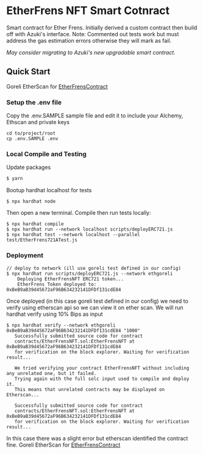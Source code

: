 # EtherFrens NFT Smart Cotnract

Smart contract for Ether Frens. Initially derived a custom contract then build off with Azuki's interface. Note: Commented out tests work but must address the gas estimation errors otherwise they will mark as fail.

_May consider migrating to Azuki's new upgradable smart contract._

## Quick Start
Goreli EtherScan for [EtherFrensContract](https://goerli.etherscan.io/address/0xbeb9ab39d45672af96b634232141dfdf131cde84#code)

### Setup the .env file
Copy the .env.SAMPLE sample file and edit it to include your Alchemy, Ethscan and private keys
```console
cd to/project/root
cp .env.SAMPLE .env
```

### Local Compile and Testing
Update packages
```bash
$ yarn
```
Bootup hardhat localhost for tests
```
$ npx hardhat node
```
Then open a new terminal. Compile then run tests locally:
```
$ npx hardhat compile
$ npx hardhat run --network localhost scripts/deployERC721.js
$ npx hardhat test --network localhost --parallel test/EtherFrens721ATest.js
```


### Deployment
```console
// deploy to network (ill use goreli test defined in our config)
$ npx hardhat run scripts/deployERC721.js --network ethgoreli
    Deploying EtherFrensNFT ERC721 token...
    EtherFrens Token deployed to: 0xBeB9aB39d45672aF96B634232141DFDf131cdE84
```
Once deployed (in this case goreli test defined in our config) we need to verify using etherscan api so we can view it on ether scan. 
We will run hardhat verify using 10% Bips as input
```console
$ npx hardhat verify --network ethgoreli 0xBeB9aB39d45672aF96B634232141DFDf131cdE84 "1000" 
   Successfully submitted source code for contract
   contracts/EtherFrensNFT.sol:EtherFrensNFT at 0xBeB9aB39d45672aF96B634232141DFDf131cdE84
   for verification on the block explorer. Waiting for verification result...

   We tried verifying your contract EtherFrensNFT without including any unrelated one, but it failed.
   Trying again with the full solc input used to compile and deploy it.
   This means that unrelated contracts may be displayed on Etherscan...

   Successfully submitted source code for contract
   contracts/EtherFrensNFT.sol:EtherFrensNFT at 0xBeB9aB39d45672aF96B634232141DFDf131cdE84
   for verification on the block explorer. Waiting for verification result...
```
In this case there was a slight error but etherscan identified the contract fine. Goreli EtherScan for [EtherFrensContract](https://goerli.etherscan.io/address/0xbeb9ab39d45672af96b634232141dfdf131cde84#code)
